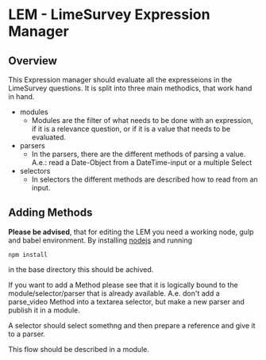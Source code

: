 # **LEM** - LimeSurvey Expression Manager

## Overview

This Expression manager should evaluate all the expresseions in the LimeSurvey questions. 
It is split into three main methodics, that work hand in hand.

* modules
    * Modules are the filter of what needs to be done with an expression, if it is a relevance question, or if it is a value that needs to be evaluated.
* parsers
    * In the parsers, there are the different methods of parsing a value. A.e.: read a Date-Object from a DateTime-input or a multiple Select
* selectors
    * In selectors the different methods are described how to read from an input.

## Adding Methods

**Please be advised**, that for editing the LEM you need a working node, gulp and babel environment.
By installing [nodejs](http://www.nodejs.org/) and running 

    npm install 

in the base directory this should be achived.

If you want to add a Method please see that it is logically bound to the module/selector/parser that is already available.
A.e. don't add a parse_video Method into a textarea selector, but make a new parser and publish it in a module.

A selector should select somethng and then prepare a reference and give it to a parser.

This flow should be described in a module.